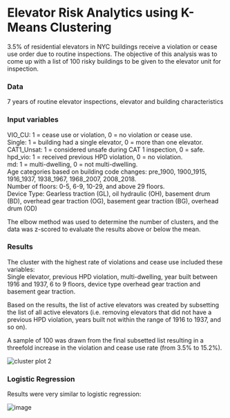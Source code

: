 # Elevator Risk Analytics using K-Means Clustering

3.5% of residential elevators in NYC buildings receive a violation or cease use order due to routine inspections. The objective of this analysis was to come up with a list of 100 risky buildings to be given to the elevator unit for inspection. 

### Data  
7 years of routine elevator inspections, elevator and building characteristics

### Input variables

VIO_CU: 1 = cease use or violation, 0 = no violation or cease use.\
Single: 1 = building had a single elevator, 0 = more than one elevator.\
CAT1_Unsat: 1 = considered unsafe during CAT 1 inspection, 0 = safe.\
hpd_vio: 1 = received previous HPD violation, 0 = no violation.\
md: 1 = multi-dwelling, 0 = not multi-dwelling.\
Age categories based on building code changes: pre_1900, 1900_1915, 1916_1937, 1938_1967, 1968_2007, 2008_2018.\
Number of floors: 0-5, 6-9, 10-29, and above 29 floors.\
Device Type: Gearless traction (GL), oil hydraulic (OH), basement drum (BD), overhead gear traction (OG), basement gear traction (BG), overhead drum (OD)

The elbow method was used to determine the number of clusters, and the data was z-scored to evaluate the results above or below the mean.


### Results
The cluster with the highest rate of violations and cease use included these variables:\
Single elevator, previous HPD violation, multi-dwelling, year built between 1916 and 1937, 6 to 9 floors, device type overhead gear traction and basement gear traction.

Based on the results, the list of active elevators was created by subsetting the list of all active elevators (i.e. removing elevators that did not have a previous HPD violation, years built not within the range of 1916 to 1937, and so on).

A sample of 100 was drawn from the final subsetted list resulting in a threefold increase in the violation and cease use rate (from 3.5% to 15.2%).


![cluster plot 2](https://user-images.githubusercontent.com/11237613/40857907-99fba8f4-65aa-11e8-80ce-8e0f1fba7f06.png)

### Logistic Regression
Results were very similar to logistic regression:

![image](https://user-images.githubusercontent.com/11237613/40933693-3d02934e-6800-11e8-85ce-ea34ef07006a.png)

